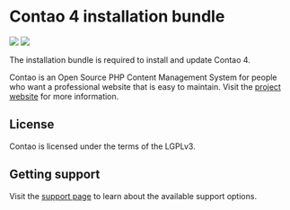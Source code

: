 # Contao 4 installation bundle

[![](https://img.shields.io/packagist/v/contao/installation-bundle.svg?style=flat-square)](https://packagist.org/packages/contao/installation-bundle)
[![](https://img.shields.io/packagist/dt/contao/installation-bundle.svg?style=flat-square)](https://packagist.org/packages/contao/installation-bundle)

The installation bundle is required to install and update Contao 4.

Contao is an Open Source PHP Content Management System for people who want a professional website that is easy to
maintain. Visit the [project website][1] for more information.

## License

Contao is licensed under the terms of the LGPLv3.

## Getting support

Visit the [support page][2] to learn about the available support options.

[1]: https://contao.org
[2]: https://contao.org/en/support.html
